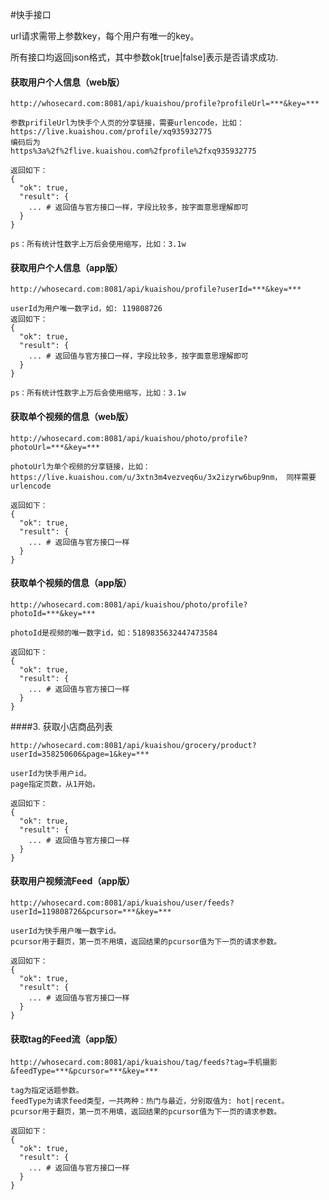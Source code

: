 #快手接口

url请求需带上参数key，每个用户有唯一的key。

所有接口均返回json格式，其中参数ok[true|false]表示是否请求成功.


#### 获取用户个人信息（web版）
```
http://whosecard.com:8081/api/kuaishou/profile?profileUrl=***&key=***

参数prifileUrl为快手个人页的分享链接，需要urlencode，比如：
https://live.kuaishou.com/profile/xq935932775
编码后为
https%3a%2f%2flive.kuaishou.com%2fprofile%2fxq935932775

返回如下：
{
  "ok": true,
  "result": {
    ... # 返回值与官方接口一样，字段比较多，按字面意思理解即可
  }
}

ps：所有统计性数字上万后会使用缩写，比如：3.1w
```

#### 获取用户个人信息（app版）
```
http://whosecard.com:8081/api/kuaishou/profile?userId=***&key=***

userId为用户唯一数字id，如: 119808726
返回如下：
{
  "ok": true,
  "result": {
    ... # 返回值与官方接口一样，字段比较多，按字面意思理解即可
  }
}

ps：所有统计性数字上万后会使用缩写，比如：3.1w
```

#### 获取单个视频的信息（web版）
```
http://whosecard.com:8081/api/kuaishou/photo/profile?photoUrl=***&key=***

photoUrl为单个视频的分享链接，比如：https://live.kuaishou.com/u/3xtn3m4vezveq6u/3x2izyrw6bup9nm， 同样需要urlencode

返回如下：
{
  "ok": true,
  "result": {
    ... # 返回值与官方接口一样
  }
}
```

#### 获取单个视频的信息（app版）
```
http://whosecard.com:8081/api/kuaishou/photo/profile?photoId=***&key=***

photoId是视频的唯一数字id，如：5189835632447473584

返回如下：
{
  "ok": true,
  "result": {
    ... # 返回值与官方接口一样
  }
}
```

####3. 获取小店商品列表
```
http://whosecard.com:8081/api/kuaishou/grocery/product?userId=358250606&page=1&key=***

userId为快手用户id。
page指定页数，从1开始。

返回如下：
{
  "ok": true,
  "result": {
    ... # 返回值与官方接口一样
  }
}
```

#### 获取用户视频流Feed（app版）
```
http://whosecard.com:8081/api/kuaishou/user/feeds?userId=119808726&pcursor=***&key=***

userId为快手用户唯一数字id。
pcursor用于翻页，第一页不用填，返回结果的pcursor值为下一页的请求参数。

返回如下：
{
  "ok": true,
  "result": {
    ... # 返回值与官方接口一样
  }
}
```

#### 获取tag的Feed流（app版）
```
http://whosecard.com:8081/api/kuaishou/tag/feeds?tag=手机摄影&feedType=***&pcursor=***&key=***

tag为指定话题参数。
feedType为请求feed类型，一共两种：热门与最近，分别取值为: hot|recent。
pcursor用于翻页，第一页不用填，返回结果的pcursor值为下一页的请求参数。

返回如下：
{
  "ok": true,
  "result": {
    ... # 返回值与官方接口一样
  }
}
```